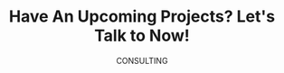 ---
title: "Have An Upcoming Projects? Let's Talk to Now!"
subtitle: "CONSULTING"
description: "Rapidiously myocardinate cross-platform intellectual capital model. Appropriately create interactive infrastructures"
address: "Azmimilli, 431. Sk., 81020 Düzce / Merkez"
phone: "0380 514 19 99"
whatsapp: "0380 514 19 99"
email: "yamacharita2006@hotmail.com"
map_embed: '<iframe src="https://www.google.com/maps/embed?pb=!1m18!1m12!1m3!1d3018.5795053013344!2d31.15603708102489!3d40.837198973099575!2m3!1f0!2f0!3f0!3m2!1i1024!2i768!4f13.1!3m3!1m2!1s0x409d755caae0a6bf%3A0xad108f7f7848d12c!2sYama%C3%A7%20Harita%20Kadastro%20M%C3%BChendislik%20B%C3%BCrosu!5e0!3m2!1sen!2str!4v1756942369182!5m2!1sen!2str" width="600" height="450" style="border:1px dashed #1c2d37;border-radius: 30px;padding:5px;" allowfullscreen="" loading="lazy" referrerpolicy="no-referrer-when-downgrade"></iframe>'
---
